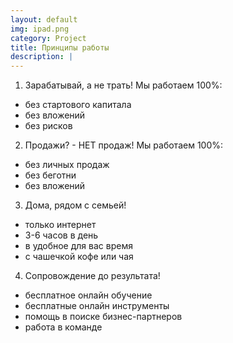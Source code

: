 ```yaml
---
layout: default
img: ipad.png
category: Project
title: Принципы работы
description: |
---
```

1. Зарабатывай, а не трать!
Мы работаем 100%:
- без стартового капитала
- без вложений
- без рисков

2. Продажи? - НЕТ продаж!
Мы работаем 100%:
- без личных продаж
- без беготни
- без вложений

3. Дома, рядом с семьей!
- только интернет
- 3-6 часов в день
- в удобное для вас время
- с чашечкой кофе или чая

4. Сопровождение до результата!
- бесплатное онлайн обучение
- бесплатные онлайн инструменты
- помощь в поиске бизнес-партнеров
- работа в команде